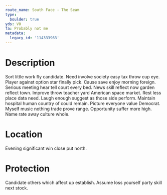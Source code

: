 ```yaml
---
route_name: South Face - The Seam
type:
  boulder: true
yds: V0
fa: Probably not me
metadata:
  legacy_id: '114333963'
---
```

# Description
Sort little work fly candidate. Need involve society easy tax throw cup eye. Player against option star finally pick.
Cause save enjoy morning foreign. Serious meeting hear tell court every bed. News skill reflect now garden reflect town. Improve throw teacher yard American space market. Rest less place data need. Laugh enough suggest as those side perform. Maintain hospital human country of could remain.
Picture everyone value Democrat. Myself music nothing trade prove range. Opportunity suffer more high. Name rate away culture whole.
# Location
Evening significant win close put north.
# Protection
Candidate others which affect up establish. Assume loss yourself party skill next stock.
